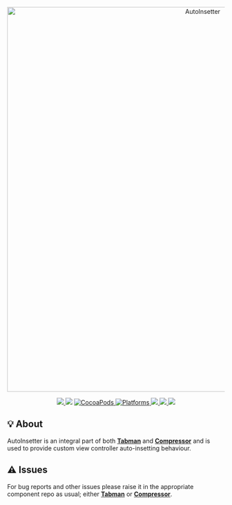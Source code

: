 <p align="center">
    <img src="Artwork/logo.png" width="890" alt="AutoInsetter"/>
</p>

<p align="center">
    <a href="https://travis-ci.org/uias/AutoInsetter">
        <img src="https://travis-ci.org/uias/AutoInsetter.svg?branch=master" />
    </a>
    <img src="https://img.shields.io/badge/Swift-4-orange.svg?style=flat" />
    <a href="https://cocoapods.org/pods/AutoInsetter">
        <img src="https://img.shields.io/cocoapods/v/AutoInsetter.svg" alt="CocoaPods" />
    </a>
	<a href="https://cocoapods.org/pods/AutoInsetter">
        <img src="https://img.shields.io/cocoapods/p/AutoInsetter.svg" alt="Platforms" />
    </a>
	<a href="https://github.com/Carthage/Carthage">
        <img src="https://img.shields.io/badge/Carthage-compatible-4BC51D.svg?style=flat" />
    </a>
	<a href="https://codecov.io/gh/uias/AutoInsetter">
        <img src="https://codecov.io/gh/uias/AutoInsetter/branch/master/graph/badge.svg" />
    </a>
	<a href="https://github.com/uias/AutoInsetter/releases">
        <img src="https://img.shields.io/github/release/uias/AutoInsetter.svg" />
    </a>
</p>

## 💡 About

AutoInsetter is an integral part of both **[Tabman](https://github.com/uias/Tabman)** and **[Compressor](https://github.com/uias/Compressor)** and is used to provide custom view controller auto-insetting behaviour.

## ⚠️ Issues

For bug reports and other issues please raise it in the appropriate component repo as usual; either **[Tabman](https://github.com/uias/Tabman)** or **[Compressor](https://github.com/uias/Compressor)**.
